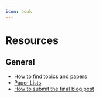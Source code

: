 ```yaml
---
icon: book
---
```


# Resources

## General

* [How to find topics and papers](https://docs.google.com/presentation/d/1X\_bgx-tycMMlHfLf3WnLeIwpKLg9Fxs51npmXwQiz84/edit?usp=sharing)
* [Paper Lists](https://docs.google.com/presentation/d/1Gj9XQLIPgH12TYF9loSlfjayPz05gkUsrzkYvwjPuMo/edit?usp=sharing)
* [How to submit the final blog post](https://docs.google.com/presentation/d/10kXwaH1OTlwHvcFXkPMxXAk-yePOamlt9HBK-05cWN4/edit?usp=sharing)

##
